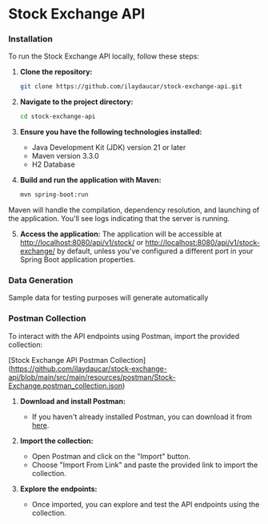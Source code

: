# Stock Exchange API
### Installation
To run the Stock Exchange API locally, follow these steps:

1. **Clone the repository:**
    ```sh
    git clone https://github.com/ilaydaucar/stock-exchange-api.git
    ```

2. **Navigate to the project directory:**
    ```sh
    cd stock-exchange-api
    ```

3. **Ensure you have the following technologies installed:**
    - Java Development Kit (JDK) version 21 or later
    - Maven version 3.3.0
    - H2 Database

4. **Build and run the application with Maven:**
    ```sh
    mvn spring-boot:run
    ```

Maven will handle the compilation, dependency resolution, and launching of the application. You'll see logs indicating that the server is running.

5. **Access the application:**
   The application will be accessible at [http://localhost:8080/api/v1/stock/](http://localhost:8080/api/v1/stock/) or [http://localhost:8080/api/v1/stock-exchange/](http://localhost:8080/api/v1/stock-exchange/) by default, unless you've configured a different port in your Spring Boot application properties.

### Data Generation

Sample data for testing purposes will generate automatically

### Postman Collection

To interact with the API endpoints using Postman, import the provided collection:

[Stock Exchange API Postman Collection] (https://github.com/ilaydaucar/stock-exchange-api/blob/main/src/main/resources/postman/Stock-Exchange.postman_collection.json)

1. **Download and install Postman:**
    - If you haven't already installed Postman, you can download it from [here](https://www.postman.com/downloads/).

2. **Import the collection:**
    - Open Postman and click on the "Import" button.
    - Choose "Import From Link" and paste the provided link to import the collection.

3. **Explore the endpoints:**
    - Once imported, you can explore and test the API endpoints using the collection.
